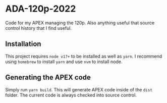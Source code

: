 # ADA-120p-2022
Code for my APEX managing the 120p. Also anything useful that source control history that I find useful.

## Installation

This project requires `node v17+` to be installed as well as `yarn`. I recommend using `homebrew` to install `yarn` and use `nvm` to install node.

## Generating the APEX code

Simply run `yarn build`. This will generate APEX code inside of the `dist` folder. The current code is always checked into source control.